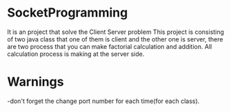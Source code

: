 # SocketProgramming
It is an project that solve the Client Server problem
This project is consisting of two java class that one of them is client and the other one is server,
there are two process that you can make factorial calculation and addition.
All calculation process is making at the server side.

# Warnings
-don't forget the change port number for each time(for each class).
